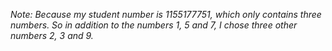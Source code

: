 *Note: Because my student number is 1155177751, which only contains three numbers. So in addition to the numbers 1, 5 and 7, I chose three other numbers 2, 3 and 9.*



